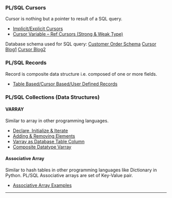 
### PL/SQL Cursors
Cursor is nothing but a pointer to result of a SQL query.
+ [Implicit/Explicit Cursors](https://github.com/shobhit-singh/PLSQL-Programs/blob/master/cursors01.sql)
+ [Cursor Variable – Ref Cursors (Strong & Weak Type)](https://github.com/shobhit-singh/PLSQL-Programs/blob/master/cursors02.sql)

Database schema used for SQL query: [Customer Order Schema](https://bigdataenthusiast.wordpress.com/2020/05/24/customer-orders-sample-schema-oracle-12c/)
[Cursor Blog1](https://bigdataenthusiast.wordpress.com/2020/06/02/cursors-in-pl-sql/)
[Cursor Blog2](https://bigdataenthusiast.wordpress.com/2020/06/02/pl-sql-cursor-variable-ref-cursors-strong-weak-type/)

### PL/SQL Records
Record is composite data structure i.e. composed of one or more fields.
+ [Table Based/Cursor Based/User Defined Records](https://github.com/shobhit-singh/PLSQL-Programs/blob/master/records.sql)

### PL/SQL Collections (Data Structures)

#### VARRAY
Similar to array in other programming languages. 
+ [Declare, Initialize & Iterate](https://github.com/shobhit-singh/PLSQL-Programs/blob/master/varray_01.sql)
+ [Adding & Removing Elements](https://github.com/shobhit-singh/PLSQL-Programs/blob/master/varray_02.sql)
+ [Varray as Database Table Column](https://github.com/shobhit-singh/PLSQL-Programs/blob/master/varray_03.sql)
+ [Composite Datatype Varray](https://github.com/shobhit-singh/PLSQL-Programs/blob/master/varray_04.sql)

#### Associative Array 
Similar to hash tables in other programming languages like Dictionary in Python. PL/SQL Associative arrays are set of Key-Value pair. 
+ [Associative Array Examples](https://github.com/shobhit-singh/PLSQL-Programs/blob/master/associative_array.sql)
___
